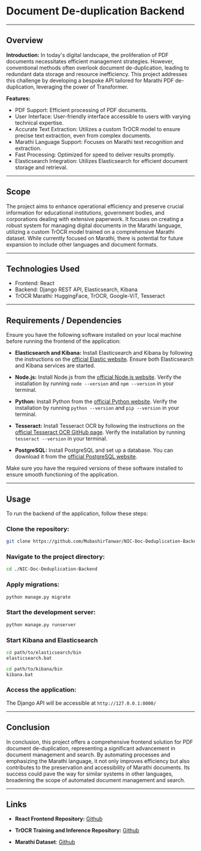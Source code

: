 # Document De-duplication Backend

---

## Overview

**Introduction:**
In today's digital landscape, the proliferation of PDF documents necessitates efficient management strategies. However, conventional methods often overlook document de-duplication, leading to redundant data storage and resource inefficiency. This project addresses this challenge by developing a bespoke API tailored for Marathi PDF de-duplication, leveraging the power of Transformer.

**Features:**
- PDF Support: 
Efficient processing of PDF documents.
- User Interface: User-friendly interface accessible to users with varying technical expertise.
- Accurate Text Extraction: Utilizes a custom TrOCR model to ensure precise text extraction, even from complex documents.
- Marathi Language Support: Focuses on Marathi text recognition and extraction.
- Fast Processing: Optimized for speed to deliver results promptly.
- Elasticsearch Integration: Utilizes Elasticsearch for efficient document storage and retrieval.

---

## Scope

The project aims to enhance operational efficiency and preserve crucial information for educational institutions, government bodies, and corporations dealing with extensive paperwork. It focuses on creating a robust system for managing digital documents in the Marathi language, utilizing a custom TrOCR model trained on a comprehensive Marathi dataset. While currently focused on Marathi, there is potential for future expansion to include other languages and document formats.

---

## Technologies Used

- Frontend: React
- Backend: Django REST API, Elasticsearch, Kibana
- TrOCR Marathi: HuggingFace, TrOCR, Google-ViT, Tesseract

---

## Requirements / Dependencies

Ensure you have the following software installed on your local machine before running the frontend of the application:

- **Elasticsearch and Kibana:** Install Elasticsearch and Kibana by following the instructions on the [official Elastic website](https://www.elastic.co/downloads/). Ensure both Elasticsearch and Kibana services are started.

- **Node.js:** Install Node.js from the [official Node.js website](https://nodejs.org/). Verify the installation by running `node --version` and `npm --version` in your terminal.

- **Python:** Install Python from the [official Python website](https://www.python.org/downloads/). Verify the installation by running `python --version` and `pip --version` in your terminal.
- **Tesseract:** Install Tesseract OCR by following the instructions on the [official Tesseract OCR GitHub page](https://github.com/tesseract-ocr/tesseract). Verify the installation by running `tesseract --version` in your terminal.
- **PostgreSQL:** Install PostgreSQL and set up a database. You can download it from the [official PostgreSQL website](https://www.postgresql.org/download/).


Make sure you have the required versions of these software installed to ensure smooth functioning of the application.


---
## Usage

To run the backend of the application, follow these steps:

### **Clone the repository:**

```bash
git clone https://github.com/MubashirTanwar/NIC-Doc-Deduplication-Backend
```

###  **Navigate to the project directory:**

```bash
cd ./NIC-Doc-Deduplication-Backend
```

### **Apply migrations:**

```bash
python manage.py migrate
```

### **Start the development server:**

```bash
python manage.py runserver
```

### **Start Kibana and Elasticsearch**
```bash
cd path/to/elasticsearch/bin
elasticsearch.bat

cd path/to/kibana/bin
kibana.bat
```

### **Access the application:**

The Django API will be accessible at `http://127.0.0.1:8000/`


---

## Conclusion

In conclusion, this project offers a comprehensive frontend solution for PDF document de-duplication, representing a significant advancement in document management and search. By automating processes and emphasizing the Marathi language, it not only improves efficiency but also contributes to the preservation and accessibility of Marathi documents. Its success could pave the way for similar systems in other languages, broadening the scope of automated document management and search.


---

## Links

- **React Frontend Repository:** [Github](https://github.com/MubashirTanwar/NIC-Doc-Deduplication-Web-App)

- **TrOCR Training and Inference Repository:** [Github](https://github.com/MubashirTanwar/TrOCR)
- **Marathi Dataset**: [Github](https://github.com/MubashirTanwar/TrOCR)
